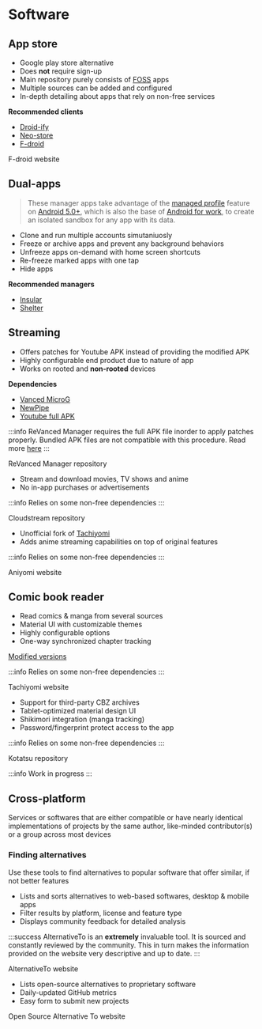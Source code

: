 # Software

<tab>

<tabitem value="Android">

## App store

<expand title="F-droid">

- Google play store alternative
- Does **not** require sign-up
- Main repository purely consists of [FOSS](https://en.wikipedia.org/wiki/Free_and_open-source_software) apps
- Multiple sources can be added and configured
- In-depth detailing about apps that rely on non-free services

**Recommended clients**

- [Droid-ify](https://github.com/Iamlooker/Droid-ify)
- [Neo-store](https://github.com/NeoApplications/Neo-Store)
- [F-droid](https://f-droid.org/)

<more link="https://f-droid.org/">
F-droid website
</more>

</expand>

## Dual-apps

<expand title="Managers">

> These manager apps take advantage of the [managed profile](https://developer.android.com/work/managed-profiles) feature on [Android 5.0+](https://www.android.com/versions/lollipop-5-0/), which is also the base of [Android for work](https://developer.android.com/work/), to create an isolated sandbox for any app with its data.

- Clone and run multiple accounts simutaniuosly
- Freeze or archive apps and prevent any background behaviors
- Unfreeze apps on-demand with home screen shortcuts
- Re-freeze marked apps with one tap
- Hide apps

**Recommended managers**

- [Insular](https://secure-system.gitlab.io/Insular/)
- [Shelter](https://gitea.angry.im/PeterCxy/Shelter)

</expand>

## Streaming

<expand title="ReVanced Manager">

- Offers patches for Youtube APK instead of providing the modified APK
- Highly configurable end product due to nature of app
- Works on rooted and **non-rooted** devices

**Dependencies**

- [Vanced MicroG](https://github.com/TeamVanced/VancedMicroG/releases)
- [NewPipe](https://newpipe.net/)
- [Youtube full APK](https://www.apkmirror.com/apk/google-inc/youtube/)

:::info
ReVanced Manager requires the full APK file inorder to apply patches properly. Bundled APK files are not compatible with this procedure. Read more [here](https://stackoverflow.com/a/53396721/15084158)
:::

<more link="https://github.com/revanced/revanced-manager">
ReVanced Manager repository
</more>

</expand>

<expand title="Cloudstream">

- Stream and download movies, TV shows and anime
- No in-app purchases or advertisements

:::info
Relies on some non-free dependencies
:::

<more link="https://github.com/recloudstream/cloudstream">
Cloudstream repository
</more>

</expand>

<expand title="Aniyomi">

- Unofficial fork of [Tachiyomi](/guides/software/#tachiyomi-badge-variant-ghost-text-manga)
- Adds anime streaming capabilities on top of original features

:::info
Relies on some non-free dependencies
:::

<more link="https://aniyomi.jmir.xyz/">
Aniyomi website
</more>

</expand>

## Comic book reader

<expand title="Tachiyomi">

- Read comics & manga from several sources
- Material UI with customizable themes
- Highly configurable options
- One-way synchronized chapter tracking

[Modified versions](https://gitpop2.vercel.app/tachiyomiorg/tachiyomi)

:::info
Relies on some non-free dependencies
:::

<more link="https://tachiyomi.org/">
Tachiyomi website
</more>

</expand>

<expand title="Kotatsu">

- Support for third-party CBZ archives
- Tablet-optimized material design UI
- Shikimori integration (manga tracking)
- Password/fingerprint protect access to the app

:::info
Relies on some non-free dependencies
:::

<more link="https://kotatsuapp.github.io/">
Kotatsu repository
</more>

</expand>

</tabitem>

<tabitem value="Windows" >

:::info
Work in progress
:::

</tabitem>
</tab>

## Cross-platform

Services or softwares that are either compatible or have nearly identical implementations of projects by the same author, like-minded contributor(s) or a group across most devices

### Finding alternatives

Use these tools to find alternatives to popular software that offer similar, if not better features

<expand title="AlternativeTo">

- Lists and sorts alternatives to web-based softwares, desktop & mobile apps
- Filter results by platform, license and feature type
- Displays community feedback for detailed analysis

:::success
AlternativeTo is an **extremely** invaluable tool. It is sourced and constantly reviewed by the community. This in turn makes the information provided on the website very descriptive and up to date.
:::

<more link="https://alternativeto.net/">
AlternativeTo website
</more>

</expand>

<expand title="Open Source Alternative To">

- Lists open-source alternatives to proprietary software
- Daily-updated GitHub metrics
- Easy form to submit new projects

<more link="https://www.opensourcealternative.to/">
Open Source Alternative To website
</more>

</expand>
